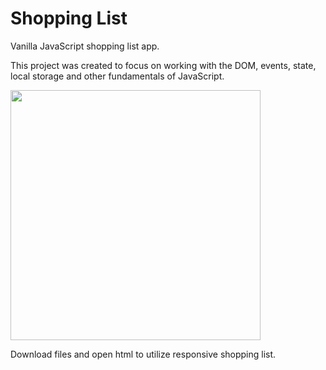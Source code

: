 # Shopping List

Vanilla JavaScript shopping list app.

This project was created to focus on working with the DOM, events, state, local storage and other fundamentals of JavaScript.

<img src="images/screen.png" width="400">

Download files and open html to utilize responsive shopping list.
